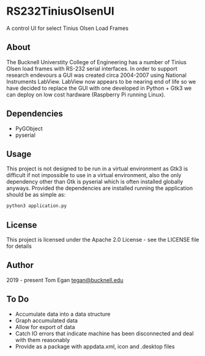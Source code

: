 # RS232TiniusOlsenUI
A control UI for select Tinius Olsen Load Frames

## About
The Bucknell Universtity College of Engineering has a number of Tinius Olsen load frames with RS-232 serial interfaces. In order to support research endevours a GUI was created circa 2004-2007 using National Instruments LabView. LabView now appears to be nearing end of life so we have decided to replace the GUI with one developed in Python + Gtk3 we can deploy on low cost hardware (Raspberry Pi running Linux).

## Dependencies

- PyGObject
- pyserial

## Usage
This project is not designed to be run in a virtual environment as Gtk3 is difficult if not impossible to use in a virtual environment, also the only dependency other than Gtk is pyserial which is often installed globally anyways. Provided the dependencies are installed running the application should be as simple as:

```sh
python3 application.py
```

## License
This project is licensed under the Apache 2.0 License - see the LICENSE file for details

## Author
2019 - present Tom Egan tegan@bucknell.edu

## To Do

- Accumulate data into a data structure
- Graph accumulated data
- Allow for export of data
- Catch IO errors that indicate machine has been disconnected and deal with them reasonably
- Provide as a package with appdata.xml, icon and .desktop files